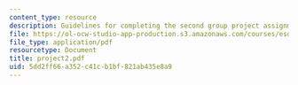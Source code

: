 ```yaml
---
content_type: resource
description: Guidelines for completing the second group project assignment.
file: https://ol-ocw-studio-app-production.s3.amazonaws.com/courses/esd-04j-frameworks-and-models-in-engineering-systems-engineering-system-design-spring-2007/5dd2ff66a352c41cb1bf821ab435e8a9_project2.pdf
file_type: application/pdf
resourcetype: Document
title: project2.pdf
uid: 5dd2ff66-a352-c41c-b1bf-821ab435e8a9
---
```

